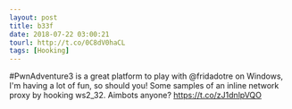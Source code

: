```yaml
---
layout: post
title: b33f
date: 2018-07-22 03:00:21
tourl: http://t.co/0C8dV0haCL
tags: [Hooking]
---
```

#PwnAdventure3 is a great platform to play with @fridadotre on Windows, I'm having a lot of fun, so should you! Some samples of an inline network proxy by hooking ws2_32. Aimbots anyone? https://t.co/zJ1dnlpVQO